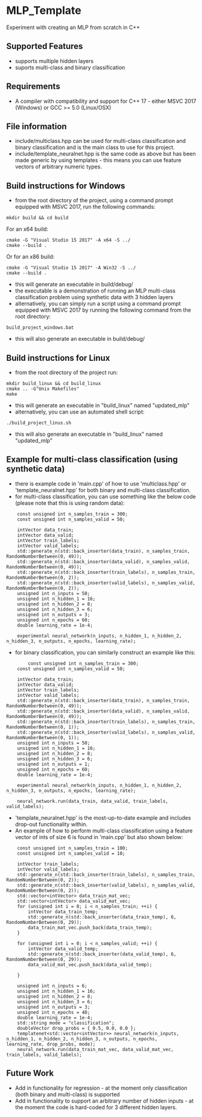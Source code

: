 # MLP_Template
Experiment with creating an MLP from scratch in C++
## Supported Features
- supports multiple hidden layers
- suports multi-class and binary classification
## Requirements
- A compiler with compatibility and support for C++ 17 - either MSVC 2017 (Windows) or GCC >= 5.0 (Linux/OSX)
## File information
- include/multiclass.hpp can be used for multi-class classification and binary classification and is the main class to use for this project.
- include/template_neuralnet.hpp is the same code as above but has been made generic by using templates - this means you can use feature vectors of arbitrary numeric types.
## Build instructions for Windows
- from the root directory of the project, using a command prompt equipped with MSVC 2017, run the following commands:
```
mkdir build && cd build	
```
For an x64 build:
```
cmake -G "Visual Studio 15 2017" -A x64 -S ../
cmake --build .
```
Or for an x86 build:
```
cmake -G "Visual Studio 15 2017" -A Win32 -S ../
cmake --build .
```
- this will generate an executable in build/debug/
- the executable is a demonstration of running an MLP multi-class classification problem using synthetic data with 3 hidden layers
- alternatively, you can simply run a script using a command prompt equipped with MSVC 2017 by running the following command from the root directory:
```
build_project_windows.bat
```
- this will also generate an executable in build/debug/

## Build instructions for Linux
- from the root directory of the project run:
```
mkdir build_linux && cd build_linux
cmake .. -G"Unix Makefiles"
make
```
- this will generate an executable in "build_linux" named "updated_mlp"
- alternatively, you can use an automated shell script:
```
./build_project_linus.sh
```
- this will also generate an executable in "build_linux" named "updated_mlp"

## Example for multi-class classification (using synthetic data)
- there is example code in 'main.cpp' of how to use 'multiclass.hpp' or 'template_neuralnet.hpp' for both binary and multi-class classification.
- for multi-class classification, you can use something like the below code (please note that this is using random data):
```
	const unsigned int n_samples_train = 300;
	const unsigned int n_samples_valid = 50;

	intVector data_train;
	intVector data_valid;
	intVector train_labels;
	intVector valid_labels;
	std::generate_n(std::back_inserter(data_train), n_samples_train, RandomNumberBetween(0, 49));
	std::generate_n(std::back_inserter(data_valid), n_samples_valid, RandomNumberBetween(0, 49));
	std::generate_n(std::back_inserter(train_labels), n_samples_train, RandomNumberBetween(0, 2));
	std::generate_n(std::back_inserter(valid_labels), n_samples_valid, RandomNumberBetween(0, 2));
	unsigned int n_inputs = 50;
	unsigned int n_hidden_1 = 16;
	unsigned int n_hidden_2 = 8;
	unsigned int n_hidden_3 = 6;
	unsigned int n_outputs = 3;
	unsigned int n_epochs = 60;
	double learning_rate = 1e-4;

	experimental neural_network(n_inputs, n_hidden_1, n_hidden_2, n_hidden_3, n_outputs, n_epochs, learning_rate);
```
- for binary classification, you can similarly construct an example like this:
```
        const unsigned int n_samples_train = 300;
	const unsigned int n_samples_valid = 50;

	intVector data_train;
	intVector data_valid;
	intVector train_labels;
	intVector valid_labels;
	std::generate_n(std::back_inserter(data_train), n_samples_train, RandomNumberBetween(0, 49));
	std::generate_n(std::back_inserter(data_valid), n_samples_valid, RandomNumberBetween(0, 49));
	std::generate_n(std::back_inserter(train_labels), n_samples_train, RandomNumberBetween(0, 1));
	std::generate_n(std::back_inserter(valid_labels), n_samples_valid, RandomNumberBetween(0, 1));
	unsigned int n_inputs = 50;
	unsigned int n_hidden_1 = 16;
	unsigned int n_hidden_2 = 8;
	unsigned int n_hidden_3 = 6;
	unsigned int n_outputs = 1;
	unsigned int n_epochs = 60;
	double learning_rate = 1e-4;

	experimental neural_network(n_inputs, n_hidden_1, n_hidden_2, n_hidden_3, n_outputs, n_epochs, learning_rate);

	neural_network.run(data_train, data_valid, train_labels, valid_labels);
```

- 'template_neuralnet.hpp' is the most-up-to-date example and includes drop-out functionality within. 
- An example of how to perform multi-class classification using a feature vector of ints of size 6 is found in 'main.cpp' but also shown below:
```
	const unsigned int n_samples_train = 100;
	const unsigned int n_samples_valid = 10;

	intVector train_labels;
	intVector valid_labels;
	std::generate_n(std::back_inserter(train_labels), n_samples_train, RandomNumberBetween(0, 2));
	std::generate_n(std::back_inserter(valid_labels), n_samples_valid, RandomNumberBetween(0, 2));
	std::vector<intVector> data_train_mat_vec;
	std::vector<intVector> data_valid_mat_vec;
	for (unsigned int i = 0; i < n_samples_train; ++i) {
		intVector data_train_temp;
		std::generate_n(std::back_inserter(data_train_temp), 6, RandomNumberBetween(0, 29));
		data_train_mat_vec.push_back(data_train_temp);
	}

	for (unsigned int i = 0; i < n_samples_valid; ++i) {
		intVector data_valid_temp;
		std::generate_n(std::back_inserter(data_valid_temp), 6, RandomNumberBetween(0, 29));
		data_valid_mat_vec.push_back(data_valid_temp);

	}

	unsigned int n_inputs = 6;
	unsigned int n_hidden_1 = 16;
	unsigned int n_hidden_2 = 8;
	unsigned int n_hidden_3 = 6;
	unsigned int n_outputs = 3;
	unsigned int n_epochs = 40;
	double learning_rate = 1e-4;
	std::string mode = "classification";
	doubleVector drop_probs = { 0.5, 0.0, 0.0 };
	templatenet<std::vector<intVector>> neural_network(n_inputs, n_hidden_1, n_hidden_2, n_hidden_3, n_outputs, n_epochs, learning_rate, drop_probs, mode);
	neural_network.run(data_train_mat_vec, data_valid_mat_vec, train_labels, valid_labels);
```

## Future Work
- Add in functionality for regression - at the moment only classification (both binary and multi-class) is supported
- Add in functionality to support an arbitrary number of hidden inputs - at the moment the code is hard-coded for 3 different hidden layers.
